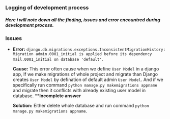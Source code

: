 ### Logging of development process
##### Here i will note down all the finding, issues and error encountred during development process.

### **Issues**

- **Error:**  `django.db.migrations.exceptions.InconsistentMigrationHistory: Migration admin.0001_initial is applied before its dependency mail.0001_initial on database 'default'`. <br>

   **Cause:** This error often cause when we define `User Model` in a django app, If we make migrations of whole project and migrate than Django creates `User Model` by defination of default admin `User Model`. And if we specifically run command `python manage.py makemigrations appname` and migrate then it conflicts with already existing user model in database. ****Incomplete answer**
 
   **Solution:** Either delete whole database and run command `python manage.py makemigrations appname`. <br>
